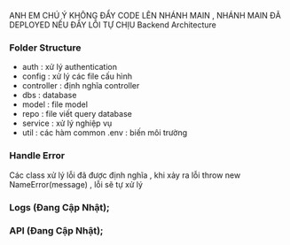 ANH EM CHÚ Ý KHÔNG ĐẨY CODE LÊN NHÁNH MAIN , NHÁNH MAIN ĐÃ DEPLOYED NẾU ĐẨY LỖI TỰ CHỊU
 Backend Architecture
 ### Folder Structure
 - auth : xử lý authentication
 - config : xử lý các file cấu hình
 - controller : định nghĩa controller
 - dbs : database
 - model : file model
 - repo : file viết query database
 - service : xử lý nghiệp vụ
 - util : các hàm common
 .env : biến môi trường


 ### Handle Error
Các class xử lý lỗi đã được định nghĩa , khi xảy ra lỗi throw new NameError(message) , lỗi sẽ tự xử lý

 ### Logs (Đang Cập Nhật);

 ### API (Đang Cập Nhật);

 

